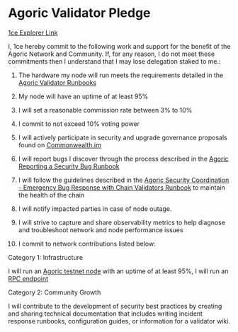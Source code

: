 # Agoric Validator Pledge
[1ce Explorer Link](https://explorer.agoric.nodes.guru/validator/agoricvaloper19zqc6h7d3lff204rsr02qzxceea7kule54j0hw)

I, 1ce hereby commit to the following work and support for the benefit of the Agoric Network and Community. If, for any reason, I do not meet these commitments then I understand that I may lose delegation staked to me.:

1. The hardware my node will run meets the requirements detailed in the [Agoric Validator Runbooks](https://github.com/Agoric/agoric-sdk/wiki/Runbook%...)

2. My node will have an uptime of at least 95%

3. I will set a reasonable commission rate between 3% to 10%

4. I commit to not exceed 10% voting power

5. I will actively participate in security and upgrade governance proposals found on [Commonwealth.im](https://commonwealth.im/agoric)

6. I will report bugs I discover through the process described in the [Agoric Reporting a Security Bug Runbook](https://github.com/Agoric/agoric-sdk/wiki/Runbook%...)

7. I will follow the guidelines described in the [Agoric Security Coordination - Emergency Bug Response with Chain Validators Runbook](https://github.com/Agoric/agoric-sdk/wiki/Runbook%...) to maintain the health of the chain

8. I will notify impacted parties in case of node outage.

9. I will strive to capture and share observability metrics to help diagnose and troubleshoot network and node performance issues

10. I commit to network contributions listed below:

Category 1: Infrastructure


I will run an [Agoric testnet node](https://devnet.agoric.explorers.guru/validator/agoricvaloper1vrqjxejgf35xe3c6f0hmkw2hk86cwex2pxt52k) with an uptime of at least 95%, I will run an [RPC endpoint](http://65.108.15.174:26657/)

Category 2: Community Growth

I will contribute to the development of security best practices by creating and sharing technical documentation that includes writing incident response runbooks, configuration guides, or information for a validator wiki.
